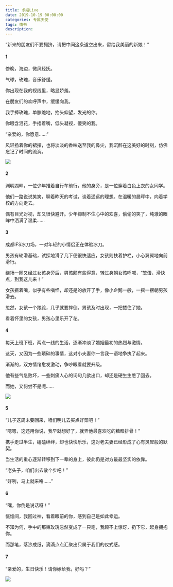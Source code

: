 ```yaml
---
title: 求婚Live
date: 2019-10-19 00:00:00
categories: 专属天使
tags: 情书
description: 
---
```


“新来的朋友们不要拥挤，请把中间这条道空出来，留给我美丽的新娘！”

#### 1

傍晚，海边，微风轻抚。

气球，玫瑰，音乐舒缓。

你出现在我的视线里，略显娇羞。

在朋友们的欢呼声中，缓缓向我。

我手捧玫瑰，单膝跪地，抬头仰望，发光的你。

你眼含泪花，手捂着嘴，低头凝视，傻笑的我。

“亲爱的，你愿意......”

风轻扬着你的裙摆，也将淡淡的香味送至我的鼻尖，我沉醉在这美好的时刻，仿佛忘记了时间的流淌。

![](/photos/求婚Live/1.jpg)

#### 2

渊明湖畔，一位少年推着自行车前行，他的身旁，是一位穿着白色上衣的女同学。

他们一路说说笑笑，聊着昨天的考试，谈着遥远的理想。在温暖的晨晖中，向着学校的方向走去。

偶有目光对视，却又很快避开。少年抑制不住心中的欢喜，偷偷的笑了，纯澈的眼眸中洒满了温柔……

#### 3 

成都IFS冰刀场，一对年轻的小情侣正在体验冰刀。

男孩有轮滑基础，试探地滑了几下便很快适应，女孩则扶着护栏，小心翼翼地向前滑行。

绕场一圈又经过女孩身旁后，男孩颇有些得意，转过身朝女孩呼喊，“笨蛋，滑快点，到我这儿来！”

女孩撅着嘴，似乎有些嗔怪，却还是的放开了手，像小企鹅一般，一摇一摆朝男孩滑去。

忽然，女孩一个踉跄，几乎就要摔倒。男孩及时出现，一把搂住了她。

看着怀里的女孩，男孩心里乐开了花。

#### 4

每天上班下班，两点一线的生活，逐渐冲淡了婚姻最初的热烈与激情。

这天，又因为一些琐碎的事情，这对小夫妻你一言我一语地争执了起来。

渐渐的，双方情绪愈发激动，争吵眼看就要升级。

他有些气急败坏，一些刺痛人心的词句几欲出口，却还是硬生生憋了回去。

而她，又何尝不是呢……

![](/photos/求婚Live/2.jpg)

#### 5

“儿子这周末要回来，咱们明儿去买点好菜吧！”

“嗯嗯，这还用你说，我早就想好了，就弄他最喜欢吃的糖醋排骨！”

携手走过半生，磕磕绊绊，却也快快乐乐，这对老夫妻已经形成了心有灵犀般的默契。

当生活的重心逐渐转移到下一辈的身上，彼此仍是对方最最坚实的依靠。

“老头子，咱们出去散个步吧！”

“好咧，马上就来咯……”

#### 6

“嘿，你倒是说话呀！”

恍惚间，我回过神，看着眼前的你，感到自己是如此幸运。

不知为何，手中的那束玫瑰忽然变成了一只笔，我顾不上惊讶，扔下它，起身拥抱你。

而那笔，落沙成纸，滴滴点点汇聚出只属于我们的仪式感。

#### 7

“亲爱的，生日快乐！请你嫁给我，好吗？”

![](/photos/求婚Live/3.jpg)